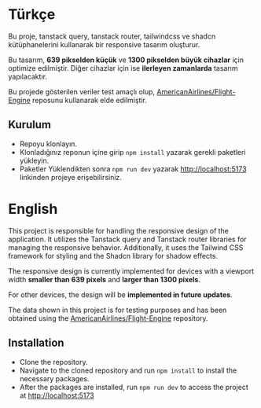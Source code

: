 # Türkçe

Bu proje, tanstack query, tanstack router, tailwindcss ve shadcn kütüphanelerini kullanarak bir responsive tasarım oluşturur.

Bu tasarım, **639 pikselden küçük** ve **1300 pikselden büyük cihazlar** için optimize edilmiştir. Diğer cihazlar için ise **ilerleyen zamanlarda** tasarım yapılacaktır.

Bu projede gösterilen veriler test amaçlı olup, [AmericanAirlines/Flight-Engine](https://github.com/AmericanAirlines/Flight-Engine) reposunu kullanarak elde edilmiştir.

## Kurulum

- Repoyu klonlayın.
- Klonladığınız reponun içine girip `npm install` yazarak gerekli paketleri yükleyin.
- Paketler Yüklendikten sonra `npm run dev` yazarak [http://localhost:5173](http://localhost:5173) linkinden projeye erişebilirsiniz.

# English

This project is responsible for handling the responsive design of the application.
It utilizes the Tanstack query and Tanstack router libraries for managing the responsive behavior.
Additionally, it uses the Tailwind CSS framework for styling and the Shadcn library for shadow effects.

The responsive design is currently implemented for devices with a viewport width **smaller than 639 pixels** and **larger than 1300 pixels**.

For other devices, the design will be **implemented in future updates**.

The data shown in this project is for testing purposes and has been obtained using the [AmericanAirlines/Flight-Engine](https://github.com/AmericanAirlines/Flight-Engine) repository.

## Installation

- Clone the repository.
- Navigate to the cloned repository and run `npm install` to install the necessary packages.
- After the packages are installed, run `npm run dev` to access the project at [http://localhost:5173](http://localhost:5173)
